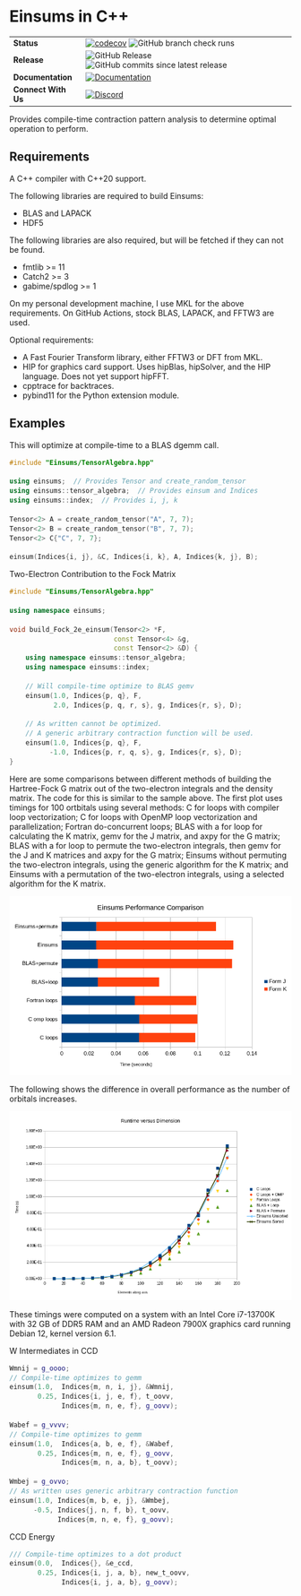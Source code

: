 # Einsums in C++

|   |   |
|---|---|
| **Status** | [![codecov](https://codecov.io/github/Einsums/Einsums/graph/badge.svg?token=Z8WA6CEGQA)](https://codecov.io/github/Einsums/Einsums) ![GitHub branch check runs](https://img.shields.io/github/check-runs/Einsums/Einsums/main) |
| **Release** | ![GitHub Release](https://img.shields.io/github/v/release/Einsums/Einsums) ![GitHub commits since latest release](https://img.shields.io/github/commits-since/Einsums/Einsums/latest) |
| **Documentation** | [![Documentation](https://img.shields.io/badge/docs-latest-green?style=flat)](https://einsums.github.io/Einsums/) |
| **Connect With Us** | [![Discord](https://img.shields.io/discord/1357368862512906360?logo=discord&label=Discord)](https://discord.gg/8GvtkyWZUv) |

Provides compile-time contraction pattern analysis to determine optimal operation to perform.

## Requirements
A C++ compiler with C++20 support.

The following libraries are required to build Einsums:

* BLAS and LAPACK
* HDF5

The following libraries are also required, but will be fetched if they can not be found.

* fmtlib >= 11
* Catch2 >= 3
* gabime/spdlog >= 1

On my personal development machine, I use MKL for the above requirements. On GitHub Actions, stock BLAS, LAPACK, and FFTW3 are used.

Optional requirements:

* A Fast Fourier Transform library, either FFTW3 or DFT from MKL.
* HIP for graphics card support. Uses hipBlas, hipSolver, and the HIP language. Does not yet support hipFFT.
* cpptrace for backtraces.
* pybind11 for the Python extension module.

## Examples
This will optimize at compile-time to a BLAS dgemm call.
```C++
#include "Einsums/TensorAlgebra.hpp"

using einsums;  // Provides Tensor and create_random_tensor
using einsums::tensor_algebra;  // Provides einsum and Indices
using einsums::index;  // Provides i, j, k

Tensor<2> A = create_random_tensor("A", 7, 7);
Tensor<2> B = create_random_tensor("B", 7, 7);
Tensor<2> C{"C", 7, 7};

einsum(Indices{i, j}, &C, Indices{i, k}, A, Indices{k, j}, B);
```

Two-Electron Contribution to the Fock Matrix
```C++
#include "Einsums/TensorAlgebra.hpp"

using namespace einsums;

void build_Fock_2e_einsum(Tensor<2> *F,
                          const Tensor<4> &g,
                          const Tensor<2> &D) {
    using namespace einsums::tensor_algebra;
    using namespace einsums::index;

    // Will compile-time optimize to BLAS gemv
    einsum(1.0, Indices{p, q}, F,
           2.0, Indices{p, q, r, s}, g, Indices{r, s}, D);

    // As written cannot be optimized.
    // A generic arbitrary contraction function will be used.
    einsum(1.0, Indices{p, q}, F,
          -1.0, Indices{p, r, q, s}, g, Indices{r, s}, D);
}
```

Here are some comparisons between different methods of building the Hartree-Fock G matrix out of the two-electron integrals and the density matrix.
The code for this is similar to the sample above.
The first plot uses timings for 100 ortbitals using several methods: C for loops with compiler loop vectorization; C for loops with
OpenMP loop vectorization and parallelization; Fortran do-concurrent loops; BLAS with a for loop for calculating the K matrix, gemv for the
J matrix, and axpy for the G matrix; BLAS with a for loop to permute the two-electron integrals, then gemv for the J and K matrices
and axpy for the G matrix; Einsums without permuting the two-electron integrals, using the generic algorithm for the K matrix; and
Einsums with a permutation of the two-electron integrals, using a selected algorithm for the K matrix.

![einsum Performance](/docs/sphinx/_static/index-images/Performance.png)

The following shows the difference in overall performance as the number of orbitals increases.

![einsums Growth](/docs/sphinx/_static/index-images/Performance_comp.png)

These timings were computed on a system with  an Intel Core i7-13700K with 32 GB of DDR5 RAM and an
AMD Radeon 7900X graphics card running Debian 12, kernel version 6.1.

W Intermediates in CCD
```C++
Wmnij = g_oooo;
// Compile-time optimizes to gemm
einsum(1.0,  Indices{m, n, i, j}, &Wmnij,
       0.25, Indices{i, j, e, f}, t_oovv,
             Indices{m, n, e, f}, g_oovv);

Wabef = g_vvvv;
// Compile-time optimizes to gemm
einsum(1.0,  Indices{a, b, e, f}, &Wabef,
       0.25, Indices{m, n, e, f}, g_oovv,
             Indices{m, n, a, b}, t_oovv);

Wmbej = g_ovvo;
// As written uses generic arbitrary contraction function
einsum(1.0, Indices{m, b, e, j}, &Wmbej,
      -0.5, Indices{j, n, f, b}, t_oovv,
            Indices{m, n, e, f}, g_oovv);
```

CCD Energy
```C++
/// Compile-time optimizes to a dot product
einsum(0.0,  Indices{}, &e_ccd,
       0.25, Indices{i, j, a, b}, new_t_oovv,
             Indices{i, j, a, b}, g_oovv);
```

